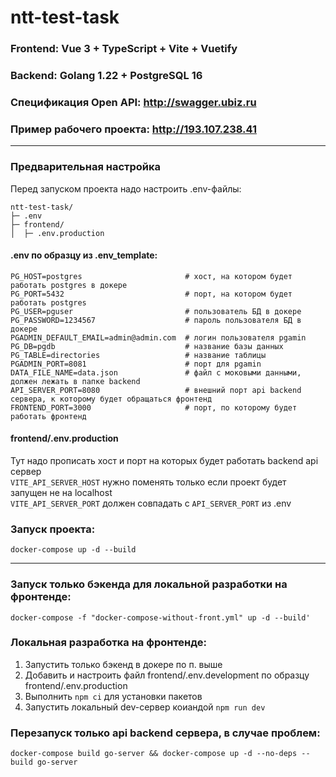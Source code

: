 # ntt-test-task

### Frontend: Vue 3 + TypeScript + Vite + Vuetify
### Backend: Golang 1.22 + PostgreSQL 16
### Спецификация Open API: http://swagger.ubiz.ru  
### Пример рабочего проекта: http://193.107.238.41
  
***
  
### Предварительная настройка  
Перед запуском проекта надо настроить .env-файлы:  
```
ntt-test-task/
├─ .env
├─ frontend/
│  ├─ .env.production
```

#### .env по образцу из .env_template:  
```dotenv
PG_HOST=postgres                       # хост, на котором будет работать postgres в докере
PG_PORT=5432                           # порт, на котором будет работать postgres
PG_USER=pguser                         # пользователь БД в докере
PG_PASSWORD=1234567                    # пароль пользователя БД в докере
PGADMIN_DEFAULT_EMAIL=admin@admin.com  # логин пользователя pgamin
PG_DB=pgdb                             # название базы данных
PG_TABLE=directories                   # название таблицы
PGADMIN_PORT=8081                      # порт для pgamin
DATA_FILE_NAME=data.json               # файл с моковыми данными, должен лежать в папке backend
API_SERVER_PORT=8080                   # внешний порт api backend сервера, к которому будет обращаться фронтенд
FRONTEND_PORT=3000                     # порт, по которому будет работать фронтенд
```

#### frontend/.env.production  
Тут надо прописать хост и порт  на которых будет работать backend api сервер  
`VITE_API_SERVER_HOST` нужно поменять только если проект будет запущен не на localhost  
`VITE_API_SERVER_PORT` должен совпадать с  `API_SERVER_PORT` из .env


### Запуск проекта:

`docker-compose up -d --build`  

***

### Запуск только бэкенда для локальной разработки на фронтенде:  

`docker-compose -f "docker-compose-without-front.yml" up -d --build'`

### Локальная разработка на фронтенде:  

1. Запустить только бэкенд в докере по п. выше
2. Добавить и настроить файл frontend/.env.development по образцу frontend/.env.production
3. Выполнить `npm ci` для установки пакетов
4. Запустить локальный dev-сервер коиандой `npm run dev`


### Перезапуск только api backend сервера, в случае проблем:  

`docker-compose build go-server && docker-compose up -d --no-deps --build go-server`
